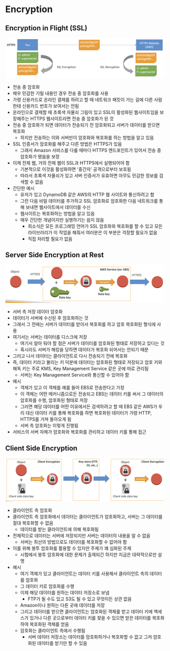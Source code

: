 # Encryption
## Encryption in Flight (SSL)

![enc](https://github.com/seungwonbased/TIL/blob/main/AWS/assets/enc1.png)

- 전송 중 암호화
- 매우 민감한 기밀 내용인 경우 전송 중 암호화를 사용
- 가령 신용카드로 온라인 결제를 하려고 할 때 네트워크 패킷이 가는 길에 다른 사람한테 신용카드 번호가 보여서는 안됨
- 온라인으로 결제할 때 초록색 자물쇠 그림이 있고 SSL이 활성화된 웹사이트임을 보장해주는 HTTPS 웹사이트라면 전송 중 암호화가 된 것
- 전송 중 암호화가 되면 데이터가 전송되기 전 암호화되고 서버가 데이터를 받으면 복호화
	- 하지만 전송하는 이와 서버만이 암호화와 복호화를 하는 방법을 알고 있음
- SSL 인증서가 암호화를 해주고 다른 방법은 HTTPS가 있음
	- 그래서 Amazon 서비스를 다룰 때마다 HTTPS 엔드포인트가 있어서 전송 중 암호화가 됐음을 보장
- 이제 전체 웹, 거의 전체 웹이 SSL과 HTTPS에서 실행되어야 함
	- 기본적으로 이것을 활성화하면 '중간자' 공격으로부터 보호됨
	- 따라서 초록색 자물쇠가 있고 서버 인증서가 유효하면 아무도 민감한 정보를 검색할 수 없음
- 간단한 예시
	- 유저가 있고 DynamoDB 같은 AWS의 HTTP 웹 사이트와 통신하려고 함
	- 그런 다음 비밀 데이터를 추가하고 SSL 암호화로 암호화한 다음 네트워크를 통해 보내면 웹사이트에서 데이터를 수신
	- 웹사이트는 복호화하는 방법을 알고 있음
	- 매우 간단한 개념이지만 실행하기는 쉽지 않음
		- 희소식은 모든 프로그래밍 언어가 SSL 암호화와 복호화를 할 수 있고 모든 라이브러리가 이 작업을 해줘서 여러분은 이 부분은 걱정할 필요가 없음
		- 직접 처리할 필요가 없음

## Server Side Encryption at Rest

![enc](https://github.com/seungwonbased/TIL/blob/main/AWS/assets/enc2.png)

- 서버 측 저장 데이터 암호화
- 데이터가 서버에 수신된 후 암호화하는 것
- 그래서 그 전에는 서버가 데이터를 받아서 복호화를 하고 암호 복호화된 형식에 사용
- 여기서는 서버는 데이터를 디스크에 저장
	- 여기서 알아 둬야 할 점은 서버가 데이터를 암호화된 형태로 저장하고 있다는 것
	- 혹시라도 서버가 해킹을 당하면 데이터가 복호화 되어서는 안되기 때문
- 그러고 나서 데이터는 클라이언트로 다시 전송되기 전에 복호화
- 즉, 데이터 키라고 불리는 키 덕분에 데이터는 암호화된 형태로 저장되고 암호 키와 해독 키는 주로 KMS, Key Management Service 같은 곳에 따로 관리됨
	- 서버는 Key Management Service와 통신할 수 있어야 함
- 예시
	- 객체가 있고 이 객체를 예를 들어 EBS로 전송한다고 가정
	- 이 객체는 어떤 메커니즘으로든 전송되고 EBS는 데이터 키를 써서 그 데이터의 암호화를 수행, 암호화된 형태로 저장
	- 그러면 해당 데이터를 어떤 이유에서든 검색하려고 할 때 EBS 같은 AWS가 우리 대신 데이터 키를 통해 복호화를 하면 복호화된 데이터가 가령 HTTP, HTTPS를 거쳐 돌아오게 됨
	- 서버 측 암호화는 이렇게 진행됨
- 서비스의 서버 자체가 암호화와 복호화를 관리하고 데이터 키를 통해 접근

## Client Side Encryption

![enc](https://github.com/seungwonbased/TIL/blob/main/AWS/assets/enc3.png)

- 클라이언트 측 암호화
- 클라이언트 측 암호화에서 데이터는 클라이언트가 암호화하고, 서버는 그 데이터를 절대 복호화할 수 없음
	- 데이터를 받는 클라이언트에 의해 복호화됨
- 전체적으로 데이터는 서버에 저장되지만 서버는 데이터의 내용을 알 수 없음
	- 서버는 최선의 방법으로도 데이터를 복호화할 수 없어야 함
- 이를 위해 봉투 암호화를 활용할 수 있지만 주제가 꽤 심화된 주제
	- 시험에서 봉투 암호화에 대한 문제가 출제되긴 하지만 지금은 대략적으로만 설명
- 예시
	- 여기 객체가 있고 클라이언트는 데이터 키를 사용해서 클라이언트 측의 데이터를 암호화
	- 그 데이터 키로 암호화를 수행
	- 이제 해당 데이터를 원하는 데이터 저장소로 보냄
		- FTP가 될 수도 있고 S3도 될 수 있고 무엇이든 상관 없음
	- Amazon이나 원하는 다른 곳에 데이터를 저장
	- 그리고 데이터를 받으면 클라이언트는 암호화된 객체를 받고 데이터 키에 액세스가 있거나 다른 곳으로부터 데이터 키를 찾을 수 있으면 받은 데이터를 복호화하여 복호화된 객체를 얻음
	- 암호화는 클라이언트 측에서 수행됨
		- 서버 데이터 저장소는 데이터를 암호화하거나 복호화할 수 없고 그저 암호화된 데이터를 받기만 할 수 있음
